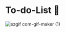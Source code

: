# To-do-List 🩷
![ezgif com-gif-maker (1)](https://github.com/amandaalbez/To-do-List/assets/104281621/ddabfd23-c9bb-4fc9-a1cb-4201ba052bb3)
